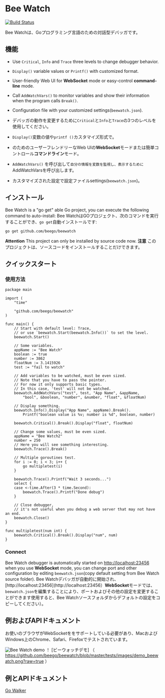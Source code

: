 # Bee Watch

[![Build Status](https://drone.io/github.com/beego/beewatch/status.png)](https://drone.io/github.com/beego/beewatch/latest)

Bee Watchは、Goプログラミング言語のための対話型デバッガです。

## 機能

- Use `Critical`, `Info` and `Trace` three levels to change debugger behavior.
- `Display()` variable values or `Printf()` with customized format.
- User-friendly Web UI for **WebSocket** mode or easy-control **command-line** mode.
- Call `AddWatchVars()` to monitor variables and show their information when the program calls `Break()`.
- Configuration file with your customized settings(`beewatch.json`).

- デバッガの動作を変更するために`Critical`と`Info`と`Trace`の3つのレベルを使用してください。
 - `Display()`変数の値や`printf ()`カスタマイズ形式で。
 - のためのユーザーフレンドリーなWeb UIの**WebSocket**モードまたは簡単コントロール**コマンドライン**モード。
 - `AddWatchVars()` を呼び出して`自分の情報を変数を監視し、表示するために` AddWatchVarsを呼び出します。
 - カスタマイズされた設定で設定ファイルsettings(`beewatch.json`)。

## インストール

Bee Watch is a "go get" able Go project, you can execute the following command to auto-install:
Bee WatchはGOプロジェクト、次のコマンドを実行することができ、`go get`自動インストールです:

	go get github.com/beego/beewatch

**Attention** This project can only be installed by source code now.
**注意** このプロジェクトは、ソースコードをインストールすることだけできます。

## クイックスタート

### 使用方法

	package main

	import (
		"time"

		"github.com/beego/beewatch"
	)

	func main() {
		// Start with default level: Trace,
		// or use `beewatch.Start(beewatch.Info())` to set the level.
		beewatch.Start()

		// Some variables.
		appName := "Bee Watch"
		boolean := true
		number := 3862
		floatNum := 3.1415926
		test := "fail to watch"

		// Add variables to be watched, must be even sized.
		// Note that you have to pass the pointer.
		// For now it only supports basic types.
		// In this case, 'test' will not be watched.
		beewatch.AddWatchVars("test", test, "App Name", &appName,
			"bool", &boolean, "number", &number, "float", &floatNum)

		// Display something.
		beewatch.Info().Display("App Name", appName).Break().
			Printf("boolean value is %v; number is %d", boolean, number)

		beewatch.Critical().Break().Display("float", floatNum)

		// Change some values, must be even sized.
		appName = "Bee Watch2"
		number = 250
		// Here you will see something interesting.
		beewatch.Trace().Break()

		// Multiple goroutines test.
		for i := 0; i < 3; i++ {
			go multipletest(i)
		}

		beewatch.Trace().Printf("Wait 3 seconds...")
		select {
		case <-time.After(3 * time.Second):
			beewatch.Trace().Printf("Done debug")
		}
	
		// Close debugger,
		// it's not useful when you debug a web server that may not have an end.
		beewatch.Close()
	}

	func multipletest(num int) {
		beewatch.Critical().Break().Display("num", num)
	}

### Connect

Bee Watch debugger is automatically started on [http://localhost:23456](http://localhost:23456) when you use **WebSocket** mode, you can change port and other configuration by editing `beewatch.json`(copy default setting from Bee Watch source folder).
Bee Watchデバッガが自動的に開始され、[http://localhost:23456](http://localhost:23456）**WebSocket**モードでは、`beewatch.json`を編集することにより、ポートおよびその他の設定を変更することができます使用すると、Bee Watchソースフォルダからデフォルトの設定をコピーしてください）。


## 例およびAPIドキュメント

お使いのブラウザがWebSocketををサポートしている必要があり、MacおよびWindows上のChrome、Safari、Firefoxでテストされています。

![Bee Watch demo](https://github.com/beego/beewatch/blob/master/tests/images/demo_beewatch.png?raw=true)
！ [ビーウォッチデモ] （ https://github.com/beego/beewatch/blob/master/tests/images/demo_beewatch.png?raw=true ）


## 例とAPIドキュメント

[Go Walker](http://gowalker.org/github.com/beego/beewatch)
